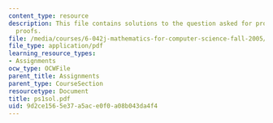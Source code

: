 ```yaml
---
content_type: resource
description: This file contains solutions to the question asked for propositions and
  proofs.
file: /media/courses/6-042j-mathematics-for-computer-science-fall-2005/9d2ce1565e37a5ace0f0a08b043da4f4_ps1sol.pdf
file_type: application/pdf
learning_resource_types:
- Assignments
ocw_type: OCWFile
parent_title: Assignments
parent_type: CourseSection
resourcetype: Document
title: ps1sol.pdf
uid: 9d2ce156-5e37-a5ac-e0f0-a08b043da4f4
---
```

